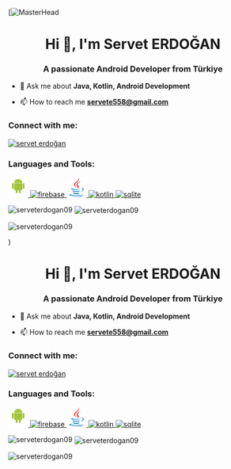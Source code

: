 
 [![MasterHead](https://img.freepik.com/free-vector/gradient-ui-ux-background_23-2149065783.jpg?t=st=1721368132~exp=1721371732~hmac=0ff6aad576c2221c7fc1e301a2f54ec98bcda27b8a3af111dbcbf12b2c96d91a&w=996)

<h1 align="center">Hi 👋, I'm Servet ERDOĞAN</h1>
<h3 align="center">A passionate Android Developer from Türkiye</h3>

- 💬 Ask me about **Java, Kotlin, Android Development**

- 📫 How to reach me **servete558@gmail.com**

<h3 align="left">Connect with me:</h3>
<p align="left">
<a href="https://linkedin.com/in/servet erdoğan" target="blank"><img align="center" src="https://raw.githubusercontent.com/rahuldkjain/github-profile-readme-generator/master/src/images/icons/Social/linked-in-alt.svg" alt="servet erdoğan" height="30" width="40" /></a>
</p>

<h3 align="left">Languages and Tools:</h3>
<p align="left"> <a href="https://developer.android.com" target="_blank" rel="noreferrer"> <img src="https://raw.githubusercontent.com/devicons/devicon/master/icons/android/android-original-wordmark.svg" alt="android" width="40" height="40"/> </a> <a href="https://firebase.google.com/" target="_blank" rel="noreferrer"> <img src="https://www.vectorlogo.zone/logos/firebase/firebase-icon.svg" alt="firebase" width="40" height="40"/> </a> <a href="https://www.java.com" target="_blank" rel="noreferrer"> <img src="https://raw.githubusercontent.com/devicons/devicon/master/icons/java/java-original.svg" alt="java" width="40" height="40"/> </a> <a href="https://kotlinlang.org" target="_blank" rel="noreferrer"> <img src="https://www.vectorlogo.zone/logos/kotlinlang/kotlinlang-icon.svg" alt="kotlin" width="40" height="40"/> </a> <a href="https://www.sqlite.org/" target="_blank" rel="noreferrer"> <img src="https://www.vectorlogo.zone/logos/sqlite/sqlite-icon.svg" alt="sqlite" width="40" height="40"/> </a> </p>

<p><img align="left" src="https://github-readme-stats.vercel.app/api/top-langs?username=serveterdogan09&show_icons=true&locale=en&layout=compact" alt="serveterdogan09" /></p>

<p>&nbsp;<img align="center" src="https://github-readme-stats.vercel.app/api?username=serveterdogan09&show_icons=true&locale=en" alt="serveterdogan09" /></p>

<p><img align="center" src="https://github-readme-streak-stats.herokuapp.com/?user=serveterdogan09&" alt="serveterdogan09" /></p>
)

<h1 align="center">Hi 👋, I'm Servet ERDOĞAN</h1>
<h3 align="center">A passionate Android Developer from Türkiye</h3>

- 💬 Ask me about **Java, Kotlin, Android Development**

- 📫 How to reach me **servete558@gmail.com**

<h3 align="left">Connect with me:</h3>
<p align="left">
<a href="https://linkedin.com/in/servet erdoğan" target="blank"><img align="center" src="https://raw.githubusercontent.com/rahuldkjain/github-profile-readme-generator/master/src/images/icons/Social/linked-in-alt.svg" alt="servet erdoğan" height="30" width="40" /></a>
</p>

<h3 align="left">Languages and Tools:</h3>
<p align="left"> <a href="https://developer.android.com" target="_blank" rel="noreferrer"> <img src="https://raw.githubusercontent.com/devicons/devicon/master/icons/android/android-original-wordmark.svg" alt="android" width="40" height="40"/> </a> <a href="https://firebase.google.com/" target="_blank" rel="noreferrer"> <img src="https://www.vectorlogo.zone/logos/firebase/firebase-icon.svg" alt="firebase" width="40" height="40"/> </a> <a href="https://www.java.com" target="_blank" rel="noreferrer"> <img src="https://raw.githubusercontent.com/devicons/devicon/master/icons/java/java-original.svg" alt="java" width="40" height="40"/> </a> <a href="https://kotlinlang.org" target="_blank" rel="noreferrer"> <img src="https://www.vectorlogo.zone/logos/kotlinlang/kotlinlang-icon.svg" alt="kotlin" width="40" height="40"/> </a> <a href="https://www.sqlite.org/" target="_blank" rel="noreferrer"> <img src="https://www.vectorlogo.zone/logos/sqlite/sqlite-icon.svg" alt="sqlite" width="40" height="40"/> </a> </p>

<p><img align="left" src="https://github-readme-stats.vercel.app/api/top-langs?username=serveterdogan09&show_icons=true&locale=en&layout=compact" alt="serveterdogan09" /></p>

<p>&nbsp;<img align="center" src="https://github-readme-stats.vercel.app/api?username=serveterdogan09&show_icons=true&locale=en" alt="serveterdogan09" /></p>

<p><img align="center" src="https://github-readme-streak-stats.herokuapp.com/?user=serveterdogan09&" alt="serveterdogan09" /></p>
